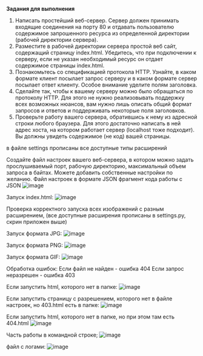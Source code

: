 **Задания для выполнения**
1. Написать простейший веб-сервер. Сервер должен принимать входящие соединения на порту 80 и отдавать пользователю содержимое запрошенного ресурса из определенной директории (рабочей директории сервера).
2. Разместите в рабочей директории сервера простой веб сайт, содержащий страницу index.html. Убедитесь, что при подключении к серверу, если не указан необходимый ресурс он отдает содержимое страницы index.html.
3. Познакомьтесь со спецификацией протокола HTTP. Узнайте, в каком формате клиент посылает запрос серверу и в каком формате сервер посылает ответ клиенту. Особое внимание уделите полям заголовка.
4. Сделайте так, чтобы к вашему серверу можно было обращаться по протоколу HTTP. Для этого не нужно реализовывать поддержку всех возможных нюансов, вам нужно лишь описать общий формат запросов и ответов и поддерживать некоторые поля заголовков.
5. Проверьте работу вашего сервера, обратившись к нему из адресной строки любого браузера. Для этого достаточно написать в ней адрес хоста, на котором работает сервер (localhost тоже подходит). Вы должны увидеть содержимое (не код) вашей страницы.

в файле settings прописаны все доступные типы расширений

Создайте файл настроек вашего веб-сервера, в котором можно задать прослушиваемый порт, рабочую директорию, максимальный объем запроса в байтах. Можете добавить собственные настройки по желанию. Файл настроек в формате JSON
фрагмент кода работы с JSON
![image](https://user-images.githubusercontent.com/80482468/146284424-c3aefb96-e521-499c-8167-f2e52d81f5ba.png)

Запуск index.html:
![image](https://user-images.githubusercontent.com/80482468/146284755-74aaf4d8-2296-4a48-a9d1-009d2f8814e3.png)

Проверка корректного запуска всех изображений с разным расширением, (все доступные расширения прописаны в settings.py, скрин приложен выше)

Запуск формата JPG:
![image](https://user-images.githubusercontent.com/80482468/146285245-41f5a5d1-3d62-4669-8cc0-14fce6dd677a.png)

Запуск формата PNG:
![image](https://user-images.githubusercontent.com/80482468/146285344-7d533663-4945-48aa-9bbe-2e52d12147fe.png)

Запуск формата GIF:
![image](https://user-images.githubusercontent.com/80482468/146285424-613a7c95-9b7a-4c26-bc5b-6786b61f3875.png)

Обработка ошибок:
Если файл не найден - ошибка 404
Если запрос неразрешен - ошибка 403

Если запустить html, которого нет в папке:
![image](https://user-images.githubusercontent.com/80482468/146285635-37dda4c0-d98c-495c-a27a-4a5c2ed424f8.png)

Если запустить страницу с разрешением, которого нет в файле настроек, но 403.html есть в папке:
![image](https://user-images.githubusercontent.com/80482468/146285681-b6c6248e-f2e7-4892-887a-1aa15cc29d30.png)

Если запустить html, которого нет в папке, но при этом там есть 404.html
![image](https://user-images.githubusercontent.com/80482468/146285750-70fdc8bf-3cc8-4939-9c06-f9fe9d06594f.png)




Часть работы в командной строке;
![image](https://user-images.githubusercontent.com/80482468/146285823-9d4297a8-c284-4e62-a7be-1e4d76d5e448.png)

файл с логами:
![image](https://user-images.githubusercontent.com/80482468/146285905-806dbb5b-fc20-4623-820f-c741cf76be03.png)
